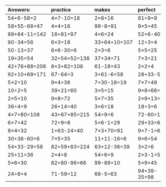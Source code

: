 | Answers: | practice | makes | perfect | ! |
| :--- | :--- | :--- | :--- | :--- |
| 54+6-58=2 | 4×7-10=18 | 2×8=16 | 81÷9=9 | 13+2-13=2 | 
| 58+55-66=47 | 4×4=16 | 99-8=91 | 9×5=45 | 5×5-13=12 | 
| 89+64-11=142 | 16+81=97 | 4×6=24 | 52+6-40=18 | 3×8-1=23 | 
| 90-34=56 | 6×3=18 | 33+64+10=107 | 12÷3=4 | 8×8=64 | 
| 50-13=37 | 6×6-30=6 | 2×3=6 | 5×5=25 | 6÷2=3 | 
| 19+35=54 | 32+54+52=138 | 37+34=71 | 7×3=21 | 4×9=36 | 
| 42+76+88=206 | 8×3+82=106 | 61-18=43 | 2×2=4 | 86-85=1 | 
| 92+10+69=171 | 67-64=3 | 3+61-6=58 | 28+33-55=6 | 79+26+56=161 | 
| 5×2=10 | 9×4=36 | 7+30-18=19 | 7×7=49 | 4×9-36=0 | 
| 10÷2=5 | 39+21=60 | 3×5=15 | 9×8+66=138 | 6×4=24 | 
| 2×5=10 | 9×8=72 | 5×7=35 | 2×9+13=31 | 6×5=30 | 
| 36÷4=9 | 26+14=40 | 3×6=18 | 18÷3=6 | 16÷2=8 | 
| 4×7+80=108 | 43+87+85=215 | 54÷9=6 | 72-60=12 | 7×4-20=8 | 
| 6×7=42 | 72÷9=8 | 5×6-1=29 | 29+33=62 | 6×6=36 | 
| 8×4=32 | 1+63-24=40 | 7×3+70=91 | 9×7-1=62 | 78+15=93 | 
| 30+36-60=6 | 7×5=35 | 11+11-16=6 | 9×6=54 | 69-15=54 | 
| 54+33-29=58 | 82+59+83=224 | 63+12-36=39 | 3×2=6 | 9×7+72=135 | 
| 25+11=36 | 2×4=8 | 54÷6=9 | 2×3-1=5 | 9+68+64=141 | 
| 5×6=30 | 82+80-96=66 | 99-89=10 | 5×9=45 | 36÷9=4 | 
| 24÷6=4 | 71-59=12 | 68-5=63 | 94+39-35=98 | 10÷5=2 | 
